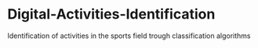 # Digital-Activities-Identification
Identification of activities in the sports field trough classification algorithms 
